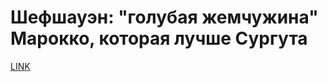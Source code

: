 # Шефшауэн: "голубая жемчужина" Марокко, которая лучше Сургута



[LINK](https://varlamov.ru/4223602.html)